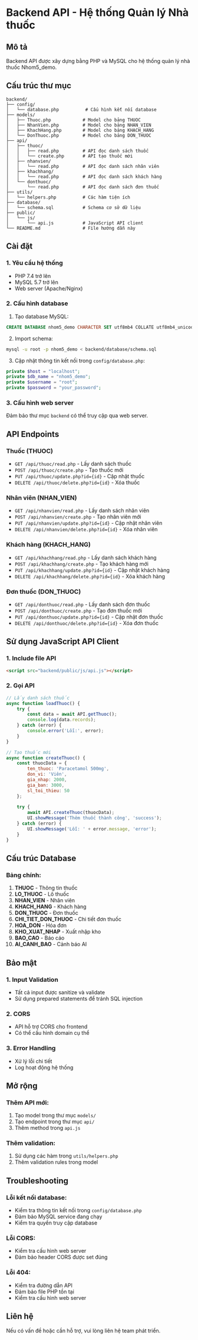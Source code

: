 # Backend API - Hệ thống Quản lý Nhà thuốc

## Mô tả
Backend API được xây dựng bằng PHP và MySQL cho hệ thống quản lý nhà thuốc Nhom5_demo.

## Cấu trúc thư mục
```
backend/
├── config/
│   └── database.php          # Cấu hình kết nối database
├── models/
│   ├── Thuoc.php            # Model cho bảng THUOC
│   ├── NhanVien.php         # Model cho bảng NHAN_VIEN
│   ├── KhachHang.php        # Model cho bảng KHACH_HANG
│   └── DonThuoc.php         # Model cho bảng DON_THUOC
├── api/
│   ├── thuoc/
│   │   ├── read.php         # API đọc danh sách thuốc
│   │   └── create.php       # API tạo thuốc mới
│   ├── nhanvien/
│   │   └── read.php         # API đọc danh sách nhân viên
│   ├── khachhang/
│   │   └── read.php         # API đọc danh sách khách hàng
│   └── donthuoc/
│       └── read.php         # API đọc danh sách đơn thuốc
├── utils/
│   └── helpers.php          # Các hàm tiện ích
├── database/
│   └── schema.sql           # Schema cơ sở dữ liệu
├── public/
│   └── js/
│       └── api.js           # JavaScript API client
└── README.md                # File hướng dẫn này
```

## Cài đặt

### 1. Yêu cầu hệ thống
- PHP 7.4 trở lên
- MySQL 5.7 trở lên
- Web server (Apache/Nginx)

### 2. Cấu hình database
1. Tạo database MySQL:
```sql
CREATE DATABASE nhom5_demo CHARACTER SET utf8mb4 COLLATE utf8mb4_unicode_ci;
```

2. Import schema:
```bash
mysql -u root -p nhom5_demo < backend/database/schema.sql
```

3. Cập nhật thông tin kết nối trong `config/database.php`:
```php
private $host = "localhost";
private $db_name = "nhom5_demo";
private $username = "root";
private $password = "your_password";
```

### 3. Cấu hình web server
Đảm bảo thư mục `backend` có thể truy cập qua web server.

## API Endpoints

### Thuốc (THUOC)
- `GET /api/thuoc/read.php` - Lấy danh sách thuốc
- `POST /api/thuoc/create.php` - Tạo thuốc mới
- `PUT /api/thuoc/update.php?id={id}` - Cập nhật thuốc
- `DELETE /api/thuoc/delete.php?id={id}` - Xóa thuốc

### Nhân viên (NHAN_VIEN)
- `GET /api/nhanvien/read.php` - Lấy danh sách nhân viên
- `POST /api/nhanvien/create.php` - Tạo nhân viên mới
- `PUT /api/nhanvien/update.php?id={id}` - Cập nhật nhân viên
- `DELETE /api/nhanvien/delete.php?id={id}` - Xóa nhân viên

### Khách hàng (KHACH_HANG)
- `GET /api/khachhang/read.php` - Lấy danh sách khách hàng
- `POST /api/khachhang/create.php` - Tạo khách hàng mới
- `PUT /api/khachhang/update.php?id={id}` - Cập nhật khách hàng
- `DELETE /api/khachhang/delete.php?id={id}` - Xóa khách hàng

### Đơn thuốc (DON_THUOC)
- `GET /api/donthuoc/read.php` - Lấy danh sách đơn thuốc
- `POST /api/donthuoc/create.php` - Tạo đơn thuốc mới
- `PUT /api/donthuoc/update.php?id={id}` - Cập nhật đơn thuốc
- `DELETE /api/donthuoc/delete.php?id={id}` - Xóa đơn thuốc

## Sử dụng JavaScript API Client

### 1. Include file API
```html
<script src="backend/public/js/api.js"></script>
```

### 2. Gọi API
```javascript
// Lấy danh sách thuốc
async function loadThuoc() {
    try {
        const data = await API.getThuoc();
        console.log(data.records);
    } catch (error) {
        console.error('Lỗi:', error);
    }
}

// Tạo thuốc mới
async function createThuoc() {
    const thuocData = {
        ten_thuoc: 'Paracetamol 500mg',
        don_vi: 'Viên',
        gia_nhap: 2000,
        gia_ban: 3000,
        sl_toi_thieu: 50
    };
    
    try {
        await API.createThuoc(thuocData);
        UI.showMessage('Thêm thuốc thành công', 'success');
    } catch (error) {
        UI.showMessage('Lỗi: ' + error.message, 'error');
    }
}
```

## Cấu trúc Database

### Bảng chính:
1. **THUOC** - Thông tin thuốc
2. **LO_THUOC** - Lô thuốc
3. **NHAN_VIEN** - Nhân viên
4. **KHACH_HANG** - Khách hàng
5. **DON_THUOC** - Đơn thuốc
6. **CHI_TIET_DON_THUOC** - Chi tiết đơn thuốc
7. **HOA_DON** - Hóa đơn
8. **KHO_XUAT_NHAP** - Xuất nhập kho
9. **BAO_CAO** - Báo cáo
10. **AI_CANH_BAO** - Cảnh báo AI

## Bảo mật

### 1. Input Validation
- Tất cả input được sanitize và validate
- Sử dụng prepared statements để tránh SQL injection

### 2. CORS
- API hỗ trợ CORS cho frontend
- Có thể cấu hình domain cụ thể

### 3. Error Handling
- Xử lý lỗi chi tiết
- Log hoạt động hệ thống

## Mở rộng

### Thêm API mới:
1. Tạo model trong thư mục `models/`
2. Tạo endpoint trong thư mục `api/`
3. Thêm method trong `api.js`

### Thêm validation:
1. Sử dụng các hàm trong `utils/helpers.php`
2. Thêm validation rules trong model

## Troubleshooting

### Lỗi kết nối database:
- Kiểm tra thông tin kết nối trong `config/database.php`
- Đảm bảo MySQL service đang chạy
- Kiểm tra quyền truy cập database

### Lỗi CORS:
- Kiểm tra cấu hình web server
- Đảm bảo header CORS được set đúng

### Lỗi 404:
- Kiểm tra đường dẫn API
- Đảm bảo file PHP tồn tại
- Kiểm tra cấu hình web server

## Liên hệ
Nếu có vấn đề hoặc cần hỗ trợ, vui lòng liên hệ team phát triển. 